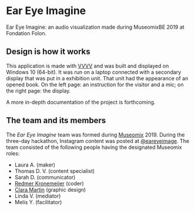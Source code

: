 # Ear Eye Imagine
Ear Eye Imagine: an audio visualization made during MuseomixBE 2019 at Fondation Folon. 

## Design is how it works

This application is made with [VVVV](https://vvvv.org/) and was built and displayed on Windows 10 (64-bit). 
It was run on a laptop connected with a secondary display that was put in a exhibition unit. 
That unit had the appearance of an opened book. 
On the left page: an instruction for the visitor and a mic; 
on the right page: the display. 

A more in-depth documentation of the project is forthcoming. 

## The team and its members

The _Ear Eye Imagine_ team was formed during [Museomix](http://museomix.be/) 2019. 
During the three-day hackathon, Instagram content was posted at [@eareyeimage](https://instagram.com/eareyeimagine).
The team consisted of the following people having the designated Museomix roles:

- Laura A. (maker)
- Thomas D. V. (content specialist)
- Sarah D. (communicator)
- [Redmer Kronemeijer](rdmr.eu/contact/) (coder)
- [Clara Martin](http://clara-martin.fr/) (graphic design)
- Linda V. (mediator)
- Melis Y. (facilitator)
